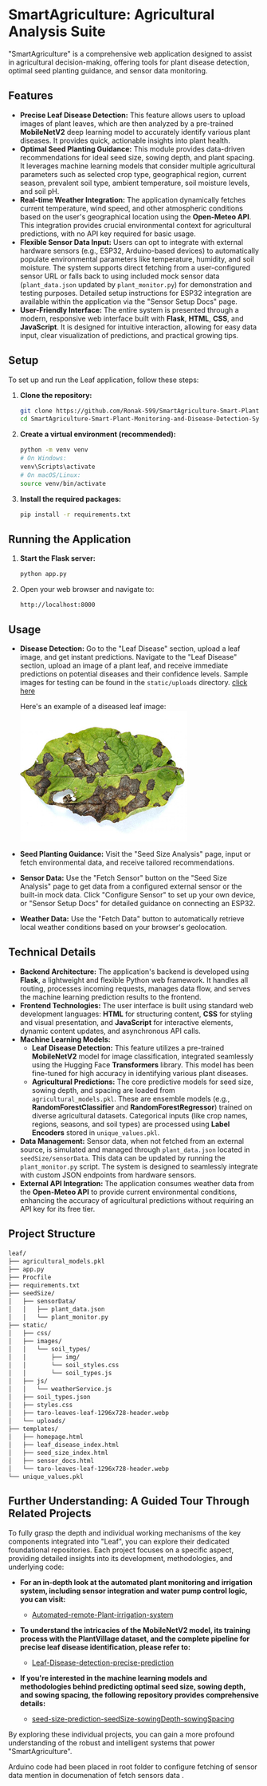 # SmartAgriculture: Agricultural Analysis Suite

"SmartAgriculture" is a comprehensive web application designed to assist in agricultural decision-making, offering tools for plant disease detection, optimal seed planting guidance, and sensor data monitoring.

## Features

*   **Precise Leaf Disease Detection:** This feature allows users to upload images of plant leaves, which are then analyzed by a pre-trained **MobileNetV2** deep learning model to accurately identify various plant diseases. It provides quick, actionable insights into plant health.
*   **Optimal Seed Planting Guidance:** This module provides data-driven recommendations for ideal seed size, sowing depth, and plant spacing. It leverages machine learning models that consider multiple agricultural parameters such as selected crop type, geographical region, current season, prevalent soil type, ambient temperature, soil moisture levels, and soil pH.
*   **Real-time Weather Integration:** The application dynamically fetches current temperature, wind speed, and other atmospheric conditions based on the user's geographical location using the **Open-Meteo API**. This integration provides crucial environmental context for agricultural predictions, with no API key required for basic usage.
*   **Flexible Sensor Data Input:** Users can opt to integrate with external hardware sensors (e.g., ESP32, Arduino-based devices) to automatically populate environmental parameters like temperature, humidity, and soil moisture. The system supports direct fetching from a user-configured sensor URL or falls back to using included mock sensor data (`plant_data.json` updated by `plant_monitor.py`) for demonstration and testing purposes. Detailed setup instructions for ESP32 integration are available within the application via the "Sensor Setup Docs" page.
*   **User-Friendly Interface:** The entire system is presented through a modern, responsive web interface built with **Flask**, **HTML**, **CSS**, and **JavaScript**. It is designed for intuitive interaction, allowing for easy data input, clear visualization of predictions, and practical growing tips.

## Setup

To set up and run the Leaf application, follow these steps:

1.  **Clone the repository:**

    ```bash
    git clone https://github.com/Ronak-599/SmartAgriculture-Smart-Plant-Monitoring-and-Disease-Detection-System.git
    cd SmartAgriculture-Smart-Plant-Monitoring-and-Disease-Detection-System

    ```

2.  **Create a virtual environment (recommended):**

    ```bash
    python -m venv venv
    # On Windows:
    venv\Scripts\activate
    # On macOS/Linux:
    source venv/bin/activate
    ```

3.  **Install the required packages:**

    ```bash
    pip install -r requirements.txt
    ```

## Running the Application

1.  **Start the Flask server:**

    ```bash
    python app.py
    ```

2.  Open your web browser and navigate to:

    ```
    http://localhost:8000
    ```

## Usage

*   **Disease Detection:** Go to the "Leaf Disease" section, upload a leaf image, and get instant predictions. Navigate to the "Leaf Disease" section, upload an image of a plant leaf, and receive immediate predictions on potential diseases and their confidence levels. Sample images for testing can be found in the `static/uploads` directory. [click here](https://github.com/Ronak-599/SmartAgriculture-Smart-Plant-Monitoring-and-Disease-Detection-System/tree/main/static/uploads)

    Here's an example of a diseased leaf image:
    <br>
    ![Sample Diseased Leaf](static/uploads/Alternaria_Leaf_resized.jpg)
*   **Seed Planting Guidance:** Visit the "Seed Size Analysis" page, input or fetch environmental data, and receive tailored recommendations.
*   **Sensor Data:** Use the "Fetch Sensor" button on the "Seed Size Analysis" page to get data from a configured external sensor or the built-in mock data. Click "Configure Sensor" to set up your own device, or "Sensor Setup Docs" for detailed guidance on connecting an ESP32.
*   **Weather Data:** Use the "Fetch Data" button to automatically retrieve local weather conditions based on your browser's geolocation.

## Technical Details

*   **Backend Architecture:** The application's backend is developed using **Flask**, a lightweight and flexible Python web framework. It handles all routing, processes incoming requests, manages data flow, and serves the machine learning prediction results to the frontend.
*   **Frontend Technologies:** The user interface is built using standard web development languages: **HTML** for structuring content, **CSS** for styling and visual presentation, and **JavaScript** for interactive elements, dynamic content updates, and asynchronous API calls.
*   **Machine Learning Models:**
    *   **Leaf Disease Detection:** This feature utilizes a pre-trained **MobileNetV2** model for image classification, integrated seamlessly using the Hugging Face **Transformers** library. This model has been fine-tuned for high accuracy in identifying various plant diseases.
    *   **Agricultural Predictions:** The core predictive models for seed size, sowing depth, and spacing are loaded from `agricultural_models.pkl`. These are ensemble models (e.g., **RandomForestClassifier** and **RandomForestRegressor**) trained on diverse agricultural datasets. Categorical inputs (like crop names, regions, seasons, and soil types) are processed using **Label Encoders** stored in `unique_values.pkl`.
*   **Data Management:** Sensor data, when not fetched from an external source, is simulated and managed through `plant_data.json` located in `seedSize/sensorData`. This data can be updated by running the `plant_monitor.py` script. The system is designed to seamlessly integrate with custom JSON endpoints from hardware sensors.
*   **External API Integration:** The application consumes weather data from the **Open-Meteo API** to provide current environmental conditions, enhancing the accuracy of agricultural predictions without requiring an API key for its free tier.

## Project Structure

```
leaf/
├── agricultural_models.pkl
├── app.py
├── Procfile
├── requirements.txt
├── seedSize/
│   ├── sensorData/
│   │   ├── plant_data.json
│   │   └── plant_monitor.py
├── static/
│   ├── css/
│   ├── images/
│   │   └── soil_types/
│   │       ├── img/
│   │       └── soil_styles.css
│   │       └── soil_types.js
│   ├── js/
│   │   └── weatherService.js
│   ├── soil_types.json
│   ├── styles.css
│   ├── taro-leaves-leaf-1296x728-header.webp
│   └── uploads/
├── templates/
│   ├── homepage.html
│   ├── leaf_disease_index.html
│   ├── seed_size_index.html
│   ├── sensor_docs.html
│   └── taro-leaves-leaf-1296x728-header.webp
└── unique_values.pkl
```

## Further Understanding: A Guided Tour Through Related Projects

To fully grasp the depth and individual working mechanisms of the key components integrated into "Leaf", you can explore their dedicated foundational repositories. Each project focuses on a specific aspect, providing detailed insights into its development, methodologies, and underlying code:

*   **For an in-depth look at the automated plant monitoring and irrigation system, including sensor integration and water pump control logic, you can visit:**
    *   [Automated-remote-Plant-irrigation-system](https://github.com/Ronak-599/Automated-remote-Plant-irrigation-system)

*   **To understand the intricacies of the MobileNetV2 model, its training process with the PlantVillage dataset, and the complete pipeline for precise leaf disease identification, please refer to:**
    *   [Leaf-Disease-detection-precise-prediction](https://github.com/Ronak-599/Leaf-Disease-detection-precise-prediction)

*   **If you're interested in the machine learning models and methodologies behind predicting optimal seed size, sowing depth, and sowing spacing, the following repository provides comprehensive details:**
    *   [seed-size-prediction-seedSize-sowingDepth-sowingSpacing](https://github.com/Ronak-599/seed-size-prediction-seedSize-sowingDepth-sowingSpacing)

By exploring these individual projects, you can gain a more profound understanding of the robust and intelligent systems that power "SmartAgriculture".

Arduino code had been placed in root folder to configure fetching of sensor data mention in documenation of fetch sensors data . 


